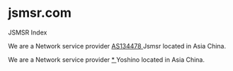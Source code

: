 # jsmsr.com
JSMSR Index
<p>We are a Network service provider <a href="https://bgp.he.net/AS134478">AS134478 </a>Jsmsr located in Asia China.</p>
 <!-- 注释模式 --><p>We are a Network service provider <a href="https://bgp.he.net/AS139641">* </a>Yoshino located in Asia China.</p><!--”劈脸,以“-->
